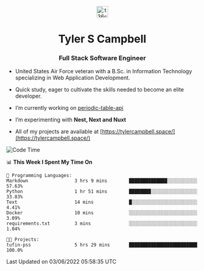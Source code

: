<p align="center">
<a href="https://www.linkedin.com/in/t36campbell" target="blank"><img align="center" src="https://ik.imagekit.io/t36campbell/Portfolio/linkedin.png.original_m8bbGgPh6.png" alt="t36campbell" height="30" width="30" /></a>
</p>
<h1 align="center">Tyler S Campbell</h1>
<h3 align="center">Full Stack Software Engineer</h3>

* United States Air Force veteran with a B.Sc. in Information Technology specializing in Web Application Development. 

* Quick study, eager to cultivate the skills needed to become an elite developer.

* I’m currently working on [periodic-table-api](https://github.com/t36campbell/periodic-table-api)

* I’m experimenting with **Nest, Next and Nuxt**

* All of my projects are available at [https://tylercampbell.space/](https://tylercampbell.space/)

<!--START_SECTION:waka-->
![Code Time](http://img.shields.io/badge/Code%20Time-1%2C641%20hrs%2028%20mins-blue)

📊 **This Week I Spent My Time On** 

```text
💬 Programming Languages: 
Markdown                 3 hrs 9 mins        ██████████████░░░░░░░░░░░   57.63% 
Python                   1 hr 51 mins        ████████░░░░░░░░░░░░░░░░░   33.83% 
Text                     14 mins             █░░░░░░░░░░░░░░░░░░░░░░░░   4.41% 
Docker                   10 mins             ░░░░░░░░░░░░░░░░░░░░░░░░░   3.09% 
requirements.txt         3 mins              ░░░░░░░░░░░░░░░░░░░░░░░░░   1.04%

🐱‍💻 Projects: 
tufin-pss                5 hrs 29 mins       █████████████████████████   100.0%

```


 Last Updated on 03/06/2022 05:58:35 UTC
<!--END_SECTION:waka-->

